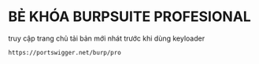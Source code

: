 # BẺ KHÓA BURPSUITE PROFESIONAL
truy cập trang chủ tải bản mới nhát trước khi dùng keyloader
```bash
https://portswigger.net/burp/pro
```
